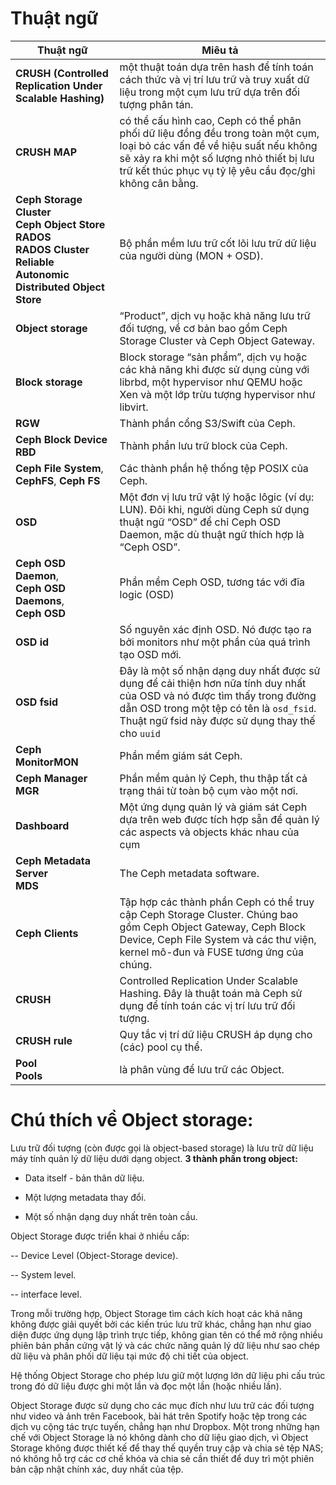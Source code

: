 # Thuật ngữ

|Thuật ngữ|Miêu tả|
|------|----|
|**CRUSH (Controlled Replication Under Scalable Hashing)**|một thuật toán dựa trên hash để tính toán cách thức và vị trí lưu trữ và truy xuất dữ liệu trong một cụm lưu trữ dựa trên đối tượng phân tán.|
|**CRUSH MAP**|có thể cấu hình cao, Ceph có thể phân phối dữ liệu đồng đều trong toàn một cụm, loại bỏ các vấn đề về hiệu suất nếu không sẽ xảy ra khi một số lượng nhỏ thiết bị lưu trữ kết thúc phục vụ tỷ lệ yêu cầu đọc/ghi không cân bằng.|
|**Ceph Storage Cluster**</br>**Ceph Object Store**</br>**RADOS**</br>**RADOS Cluster**</br>**Reliable Autonomic Distributed Object Store**|Bộ phần mềm lưu trữ cốt lõi lưu trữ dữ liệu của người dùng (MON + OSD).|
|**Object storage**|“Product”, dịch vụ hoặc khả năng lưu trữ đối tượng, về cơ bản bao gồm Ceph Storage Cluster và  Ceph Object Gateway.|
|**Block storage**|Block storage “sản phẩm”, dịch vụ hoặc các khả năng khi được sử dụng cùng với librbd, một hypervisor như QEMU hoặc Xen và một lớp trừu tượng hypervisor như libvirt.|
|**RGW**|Thành phần cổng S3/Swift của Ceph.|
|**Ceph Block Device**</br> **RBD**|Thành phần lưu trữ block của Ceph.|
|**Ceph File System**, **CephFS**, **Ceph FS**|Các thành phần hệ thống tệp POSIX của Ceph.|
|**OSD**|Một đơn vị lưu trữ vật lý hoặc lôgic (ví dụ: LUN). Đôi khi, người dùng Ceph sử dụng thuật ngữ “OSD” để chỉ Ceph OSD Daemon, mặc dù thuật ngữ thích hợp là “Ceph OSD”.|
|**Ceph OSD Daemon**,</br> **Ceph OSD Daemons**,</br> **Ceph OSD**|Phần mềm Ceph OSD, tương tác với đĩa logic (OSD)|
|**OSD id**|Số nguyên xác định OSD. Nó được tạo ra bởi monitors như một phần của quá trình tạo OSD mới.|
|**OSD fsid**|Đây là một số nhận dạng duy nhất được sử dụng để cải thiện hơn nữa tính duy nhất của OSD và nó được tìm thấy trong đường dẫn OSD trong một tệp có tên là `osd_fsid`. Thuật ngữ fsid này được sử dụng thay thế cho `uuid`|
|**Ceph**</br> **MonitorMON**|Phần mềm giám sát Ceph.|
|**Ceph Manager**</br>**MGR**|Phần mềm quản lý Ceph, thu thập tất cả trạng thái từ toàn bộ cụm vào một nơi.|
|**Dashboard**|Một ứng dụng quản lý và giám sát Ceph dựa trên web được tích hợp sẵn để quản lý các aspects và objects  khác nhau của cụm|
|**Ceph Metadata Server**</br> **MDS**|The Ceph metadata software.|
|**Ceph Clients**|Tập hợp các thành phần Ceph có thể truy cập Ceph Storage Cluster. Chúng bao gồm Ceph Object Gateway, Ceph Block Device, Ceph File System và các thư viện, kernel mô-đun và FUSE tương ứng của chúng.|
|**CRUSH**|Controlled Replication Under Scalable Hashing. Đây là thuật toán mà Ceph sử dụng để tính toán các vị trí lưu trữ đối tượng.|
|**CRUSH rule**|Quy tắc vị trí dữ liệu CRUSH áp dụng cho (các) pool cụ thể.|
|**Pool**</br>**Pools**|là phân vùng để lưu trữ các Object.|

# Chú thích về Object storage:

Lưu trữ đối tượng (còn được gọi là object-based storage) là lưu trữ dữ liệu máy tính quản lý dữ liệu dưới dạng object.
 **3 thành phần trong object:**
 
- Data itself - bản thân dữ liệu.

- Một lượng metadata thay đổi.

- Một số nhận dạng duy nhất trên toàn cầu.

Object Storage được triển khai ở nhiều cấp:

-- Device Level (Object-Storage device).

-- System level.

-- interface level.

Trong mỗi trường hợp, Object Storage tìm cách kích hoạt các khả năng không được giải quyết bởi các kiến ​​trúc lưu trữ khác, chẳng hạn như giao diện được ứng dụng lập trình trực tiếp, không gian tên có thể mở rộng nhiều phiên bản phần cứng vật lý và các chức năng quản lý dữ liệu như sao chép dữ liệu và phân phối dữ liệu tại mức độ chi tiết của object.

Hệ thống Object Storage cho phép lưu giữ một lượng lớn dữ liệu phi cấu trúc trong đó dữ liệu được ghi một lần và đọc một lần (hoặc nhiều lần).

Object Storage được sử dụng cho các mục đích như lưu trữ các đối tượng như video và ảnh trên Facebook, bài hát trên Spotify hoặc tệp trong các dịch vụ cộng tác trực tuyến, chẳng hạn như Dropbox. Một trong những hạn chế với Object Storage là nó không dành cho dữ liệu giao dịch, vì Object Storage không được thiết kế để thay thế quyền truy cập và chia sẻ tệp NAS; nó không hỗ trợ các cơ chế khóa và chia sẻ cần thiết để duy trì một phiên bản cập nhật chính xác, duy nhất của tệp.